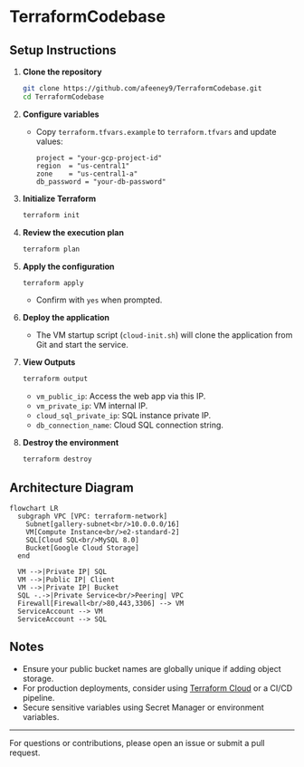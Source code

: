 # TerraformCodebase

## Setup Instructions

1. **Clone the repository**

   ```bash
   git clone https://github.com/afeeney9/TerraformCodebase.git
   cd TerraformCodebase
   ```

2. **Configure variables**

   * Copy `terraform.tfvars.example` to `terraform.tfvars` and update values:

     ```hcl
     project = "your-gcp-project-id"
     region  = "us-central1"
     zone    = "us-central1-a"
     db_password = "your-db-password"
     ```

3. **Initialize Terraform**

   ```bash
   terraform init
   ```

4. **Review the execution plan**

   ```bash
   terraform plan
   ```

5. **Apply the configuration**

   ```bash
   terraform apply
   ```

   * Confirm with `yes` when prompted.

6. **Deploy the application**

   * The VM startup script (`cloud-init.sh`) will clone the application from Git and start the service.

7. **View Outputs**

   ```bash
   terraform output
   ```

   * `vm_public_ip`: Access the web app via this IP.
   * `vm_private_ip`: VM internal IP.
   * `cloud_sql_private_ip`: SQL instance private IP.
   * `db_connection_name`: Cloud SQL connection string.

8. **Destroy the environment**

   ```bash
   terraform destroy
   ```

## Architecture Diagram

```mermaid
flowchart LR
  subgraph VPC [VPC: terraform-network]
    Subnet[gallery-subnet<br/>10.0.0.0/16]
    VM[Compute Instance<br/>e2-standard-2]
    SQL[Cloud SQL<br/>MySQL 8.0]
    Bucket[Google Cloud Storage]
  end

  VM -->|Private IP| SQL
  VM -->|Public IP| Client
  VM -->|Private IP| Bucket
  SQL -.->|Private Service<br/>Peering| VPC
  Firewall[Firewall<br/>80,443,3306] --> VM
  ServiceAccount --> VM
  ServiceAccount --> SQL
```

## Notes

* Ensure your public bucket names are globally unique if adding object storage.
* For production deployments, consider using [Terraform Cloud](https://www.terraform.io/cloud) or a CI/CD pipeline.
* Secure sensitive variables using Secret Manager or environment variables.

---

For questions or contributions, please open an issue or submit a pull request.
